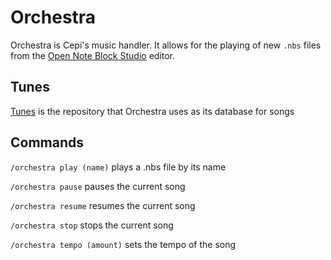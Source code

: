 # Orchestra

Orchestra is Cepi's music handler. It allows for the playing of new
 `.nbs` files from the [Open Note Block Studio](https://opennbs.org/) editor.

## Tunes

[Tunes](https://github.cepi.world/Tunes) is the repository that Orchestra uses as its database for songs

## Commands

`/orchestra play (name)` plays a .nbs file by its name

`/orchestra pause` pauses the current song

`/orchestra resume` resumes the current song

`/orchestra stop` stops the current song

`/orchestra tempo (amount)` sets the tempo of the song